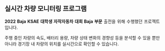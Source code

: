 <div align="justify">
<h2>실시간 차량 모니터링 프로그램</h2>
  
**2022 Baja KSAE 대학생 자작자동차 대회 Baja 부문** 출전을 위해 수행했던 프로젝트입니다.

주행 중인 차량의 속도, 배터리 용량, 차량 상태 변화의 경향성 등을 분석할 수 있을 뿐만 아니라 경기장 내 차량의 위치를 실시간으로 확인할 수 있습니다.
